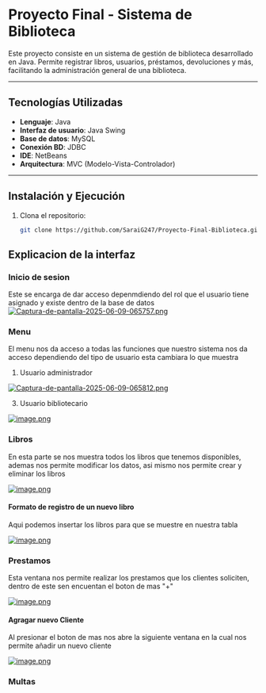 # Proyecto Final - Sistema de Biblioteca

Este proyecto consiste en un sistema de gestión de biblioteca desarrollado en Java. Permite registrar libros, usuarios, préstamos, devoluciones y más, facilitando la administración general de una biblioteca.

---

## Tecnologías Utilizadas

- **Lenguaje**: Java
- **Interfaz de usuario**: Java Swing
- **Base de datos**: MySQL
- **Conexión BD**: JDBC
- **IDE**: NetBeans
- **Arquitectura**: MVC (Modelo-Vista-Controlador)

---

##  Instalación y Ejecución

1. Clona el repositorio:
   ```bash
   git clone https://github.com/SaraiG247/Proyecto-Final-Biblioteca.git

## Explicacion de la interfaz
### Inicio de sesion
Este se encarga de dar acceso depenmdiendo del rol que el usuario tiene asignado y existe dentro de la base de datos
[![Captura-de-pantalla-2025-06-09-065757.png](https://i.postimg.cc/rpZkHGF9/Captura-de-pantalla-2025-06-09-065757.png)](https://postimg.cc/3yGV4vGy)

### Menu
El menu nos da acceso a todas las funciones que nuestro sistema nos da acceso dependiendo del tipo de usuario esta cambiara lo que muestra
1. Usuario administrador

[![Captura-de-pantalla-2025-06-09-065812.png](https://i.postimg.cc/PqTJHMHs/Captura-de-pantalla-2025-06-09-065812.png)](https://postimg.cc/NKCB7mLp)

3. Usuario bibliotecario

[![image.png](https://i.postimg.cc/Bbk57VdG/image.png)](https://postimg.cc/sGPZvwjn)

### Libros
En esta parte se nos muestra todos los libros que tenemos disponibles, ademas nos permite modificar los datos, asi mismo nos permite crear y eliminar los libros 

[![image.png](https://i.postimg.cc/854jMbY3/image.png)](https://postimg.cc/627WNCtL)

#### Formato de registro de un nuevo libro
Aqui podemos insertar los libros para que se muestre en nuestra tabla

[![image.png](https://i.postimg.cc/Y04M0fBQ/image.png)](https://postimg.cc/RJzjbtF0)


### Prestamos
Esta ventana nos permite realizar los prestamos que los clientes soliciten, dentro de este sen encuentan el boton de mas "+"

[![image.png](https://i.postimg.cc/TYCFFW86/image.png)](https://postimg.cc/vcx06THq)

#### Agragar nuevo Cliente
Al presionar el boton de mas nos abre la siguiente ventana en la cual nos permite añadir un nuevo cliente

[![image.png](https://i.postimg.cc/SNvVcLFJ/image.png)](https://postimg.cc/CzbjgqKg)

### Multas
